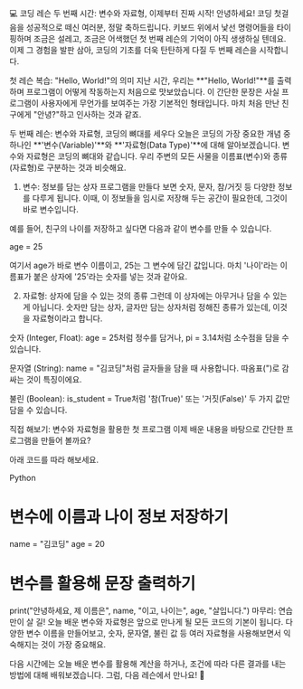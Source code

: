 💻 코딩 레슨 두 번째 시간: 변수와 자료형, 이제부터 진짜 시작!
안녕하세요! 코딩 첫걸음을 성공적으로 떼신 여러분, 정말 축하드립니다. 키보드 위에서 낯선 명령어들을 타이핑하며 조금은 설레고, 조금은 어색했던 첫 번째 레슨의 기억이 아직 생생하실 텐데요. 이제 그 경험을 발판 삼아, 코딩의 기초를 더욱 탄탄하게 다질 두 번째 레슨을 시작합니다.

첫 레슨 복습: "Hello, World!"의 의미
지난 시간, 우리는 **"Hello, World!"**를 출력하며 프로그램이 어떻게 작동하는지 처음으로 맛보았습니다. 이 간단한 문장은 사실 프로그램이 사용자에게 무언가를 보여주는 가장 기본적인 형태입니다. 마치 처음 만난 친구에게 "안녕?"하고 인사하는 것과 같죠.

두 번째 레슨: 변수와 자료형, 코딩의 뼈대를 세우다
오늘은 코딩의 가장 중요한 개념 중 하나인 **'변수(Variable)'**와 **'자료형(Data Type)'**에 대해 알아보겠습니다. 변수와 자료형은 코딩의 뼈대와 같습니다. 우리 주변의 모든 사물을 이름표(변수)와 종류(자료형)로 구분하는 것과 비슷해요.

1. 변수: 정보를 담는 상자
프로그램을 만들다 보면 숫자, 문자, 참/거짓 등 다양한 정보를 다루게 됩니다. 이때, 이 정보들을 임시로 저장해 두는 공간이 필요한데, 그것이 바로 변수입니다.

예를 들어, 친구의 나이를 저장하고 싶다면 다음과 같이 변수를 만들 수 있습니다.

age = 25

여기서 age가 바로 변수 이름이고, 25는 그 변수에 담긴 값입니다. 마치 '나이'라는 이름표가 붙은 상자에 '25'라는 숫자를 넣는 것과 같아요.

2. 자료형: 상자에 담을 수 있는 것의 종류
그런데 이 상자에는 아무거나 담을 수 있는 게 아닙니다. 숫자만 담는 상자, 글자만 담는 상자처럼 정해진 종류가 있는데, 이것을 자료형이라고 합니다.

숫자 (Integer, Float): age = 25처럼 정수를 담거나, pi = 3.14처럼 소수점을 담을 수 있습니다.

문자열 (String): name = "김코딩"처럼 글자들을 담을 때 사용합니다. 따옴표(")로 감싸는 것이 특징이에요.

불린 (Boolean): is_student = True처럼 '참(True)' 또는 '거짓(False)' 두 가지 값만 담을 수 있습니다.

직접 해보기: 변수와 자료형을 활용한 첫 프로그램
이제 배운 내용을 바탕으로 간단한 프로그램을 만들어 볼까요?

아래 코드를 따라 해보세요.

Python

# 변수에 이름과 나이 정보 저장하기
name = "김코딩"
age = 20

# 변수를 활용해 문장 출력하기
print("안녕하세요, 제 이름은", name, "이고, 나이는", age, "살입니다.")
마무리: 연습만이 살 길!
오늘 배운 변수와 자료형은 앞으로 만나게 될 모든 코드의 기본이 됩니다. 다양한 변수 이름을 만들어보고, 숫자, 문자열, 불린 값 등 여러 자료형을 사용해보면서 익숙해지는 것이 가장 중요해요.

다음 시간에는 오늘 배운 변수를 활용해 계산을 하거나, 조건에 따라 다른 결과를 내는 방법에 대해 배워보겠습니다. 그럼, 다음 레슨에서 만나요! 🚀
